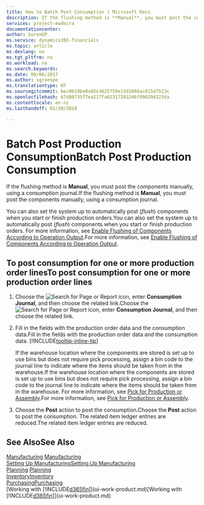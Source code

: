 ```yaml
---
title: How to Batch Post Consumption | Microsoft Docs
description: If the flushing method is **Manual**, you must post the components manually, using a consumption journal.
services: project-madeira
documentationcenter: 
author: SorenGP
ms.service: dynamics365-financials
ms.topic: article
ms.devlang: na
ms.tgt_pltfrm: na
ms.workload: na
ms.search.keywords: 
ms.date: 09/06/2017
ms.author: sgroespe
ms.translationtype: HT
ms.sourcegitcommit: bec0619be0a65e3625759e13d2866ac615d7513c
ms.openlocfilehash: 67d80735f7ea217fa62317283246f098294323da
ms.contentlocale: en-nz
ms.lasthandoff: 01/30/2018

---
```

# <a name="batch-post-production-consumption"></a><span data-ttu-id="d157c-103">Batch Post Production Consumption</span><span class="sxs-lookup"><span data-stu-id="d157c-103">Batch Post Production Consumption</span></span>
<span data-ttu-id="d157c-104">If the flushing method is **Manual**, you must post the components manually, using a consumption journal.</span><span class="sxs-lookup"><span data-stu-id="d157c-104">If the flushing method is **Manual**, you must post the components manually, using a consumption journal.</span></span>

<span data-ttu-id="d157c-105">You can also set the system up to automatically post (*flush*) components when you start or finish production orders.</span><span class="sxs-lookup"><span data-stu-id="d157c-105">You can also set the system up to automatically post (*flush*) components when you start or finish production orders.</span></span> <span data-ttu-id="d157c-106">For more information, see [Enable Flushing of Components According to Operation Output](production-how-to-flush-components-according-to-operation-output.md).</span><span class="sxs-lookup"><span data-stu-id="d157c-106">For more information, see [Enable Flushing of Components According to Operation Output](production-how-to-flush-components-according-to-operation-output.md).</span></span>

## <a name="to-post-consumption-for-one-or-more-production-order-lines"></a><span data-ttu-id="d157c-107">To post consumption for one or more production order lines</span><span class="sxs-lookup"><span data-stu-id="d157c-107">To post consumption for one or more production order lines</span></span>  
1.  <span data-ttu-id="d157c-108">Choose the ![Search for Page or Report](media/ui-search/search_small.png "Search for Page or Report icon") icon, enter **Consumption Journal**, and then choose the related link.</span><span class="sxs-lookup"><span data-stu-id="d157c-108">Choose the ![Search for Page or Report](media/ui-search/search_small.png "Search for Page or Report icon") icon, enter **Consumption Journal**, and then choose the related link.</span></span>  
2.  <span data-ttu-id="d157c-109">Fill in the fields with the production order data and the consumption data.</span><span class="sxs-lookup"><span data-stu-id="d157c-109">Fill in the fields with the production order data and the consumption data.</span></span> [!INCLUDE[tooltip-inline-tip](includes/tooltip-inline-tip_md.md)]  

    <span data-ttu-id="d157c-110">If the warehouse location where the components are stored is set up to use bins but does not require pick processing, assign a bin code to the journal line to indicate where the items should be taken from in the warehouse.</span><span class="sxs-lookup"><span data-stu-id="d157c-110">If the warehouse location where the components are stored is set up to use bins but does not require pick processing, assign a bin code to the journal line to indicate where the items should be taken from in the warehouse.</span></span> <span data-ttu-id="d157c-111">For more information, see [Pick for Production or Assembly](warehouse-how-to-pick-for-production.md).</span><span class="sxs-lookup"><span data-stu-id="d157c-111">For more information, see [Pick for Production or Assembly](warehouse-how-to-pick-for-production.md).</span></span>  
3.  <span data-ttu-id="d157c-112">Choose the **Post** action to post the consumption.</span><span class="sxs-lookup"><span data-stu-id="d157c-112">Choose the **Post** action to post the consumption.</span></span> <span data-ttu-id="d157c-113">The related item ledger entries are reduced.</span><span class="sxs-lookup"><span data-stu-id="d157c-113">The related item ledger entries are reduced.</span></span>

## <a name="see-also"></a><span data-ttu-id="d157c-114">See Also</span><span class="sxs-lookup"><span data-stu-id="d157c-114">See Also</span></span>  
<span data-ttu-id="d157c-115">[Manufacturing](production-manage-manufacturing.md)  </span><span class="sxs-lookup"><span data-stu-id="d157c-115">[Manufacturing](production-manage-manufacturing.md)  </span></span>  
[<span data-ttu-id="d157c-116">Setting Up Manufacturing</span><span class="sxs-lookup"><span data-stu-id="d157c-116">Setting Up Manufacturing</span></span>](production-configure-production-processes.md)  
<span data-ttu-id="d157c-117">[Planning](production-planning.md)    </span><span class="sxs-lookup"><span data-stu-id="d157c-117">[Planning](production-planning.md)    </span></span>  
[<span data-ttu-id="d157c-118">Inventory</span><span class="sxs-lookup"><span data-stu-id="d157c-118">Inventory</span></span>](inventory-manage-inventory.md)  
[<span data-ttu-id="d157c-119">Purchasing</span><span class="sxs-lookup"><span data-stu-id="d157c-119">Purchasing</span></span>](purchasing-manage-purchasing.md)  
<span data-ttu-id="d157c-120">[Working with [!INCLUDE[d365fin](includes/d365fin_md.md)]](ui-work-product.md)</span><span class="sxs-lookup"><span data-stu-id="d157c-120">[Working with [!INCLUDE[d365fin](includes/d365fin_md.md)]](ui-work-product.md)</span></span>

